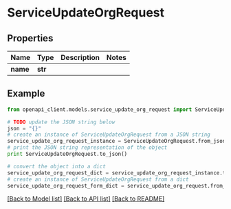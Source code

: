 # ServiceUpdateOrgRequest


## Properties

Name | Type | Description | Notes
------------ | ------------- | ------------- | -------------
**name** | **str** |  | 

## Example

```python
from openapi_client.models.service_update_org_request import ServiceUpdateOrgRequest

# TODO update the JSON string below
json = "{}"
# create an instance of ServiceUpdateOrgRequest from a JSON string
service_update_org_request_instance = ServiceUpdateOrgRequest.from_json(json)
# print the JSON string representation of the object
print ServiceUpdateOrgRequest.to_json()

# convert the object into a dict
service_update_org_request_dict = service_update_org_request_instance.to_dict()
# create an instance of ServiceUpdateOrgRequest from a dict
service_update_org_request_form_dict = service_update_org_request.from_dict(service_update_org_request_dict)
```
[[Back to Model list]](../README.md#documentation-for-models) [[Back to API list]](../README.md#documentation-for-api-endpoints) [[Back to README]](../README.md)


